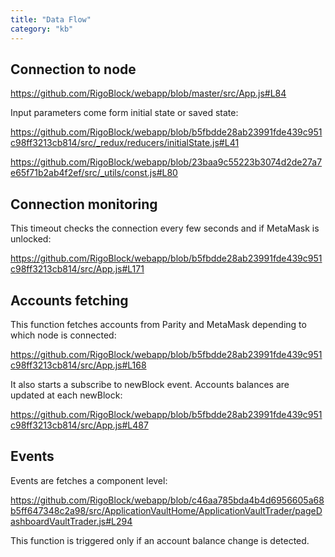 ```yaml
---
title: "Data Flow"
category: "kb"
---
```


## Connection to node

https://github.com/RigoBlock/webapp/blob/master/src/App.js#L84

Input parameters come form initial state or saved state:

https://github.com/RigoBlock/webapp/blob/b5fbdde28ab23991fde439c951c98ff3213cb814/src/_redux/reducers/initialState.js#L41

https://github.com/RigoBlock/webapp/blob/23baa9c55223b3074d2de27a7e65f71b2ab4f2ef/src/_utils/const.js#L80

## Connection monitoring

This timeout checks the connection every few seconds and if MetaMask is unlocked:

https://github.com/RigoBlock/webapp/blob/b5fbdde28ab23991fde439c951c98ff3213cb814/src/App.js#L171

## Accounts fetching

This function fetches accounts from Parity and MetaMask depending to which node is connected:

https://github.com/RigoBlock/webapp/blob/b5fbdde28ab23991fde439c951c98ff3213cb814/src/App.js#L168

It also starts a subscribe to newBlock event. Accounts balances are updated at each newBlock:

https://github.com/RigoBlock/webapp/blob/b5fbdde28ab23991fde439c951c98ff3213cb814/src/App.js#L487

## Events

Events are fetches a component level:

https://github.com/RigoBlock/webapp/blob/c46aa785bda4b4d6956605a68b5ff647348c2a98/src/ApplicationVaultHome/ApplicationVaultTrader/pageDashboardVaultTrader.js#L294

This function is triggered only if an account balance change is detected.

